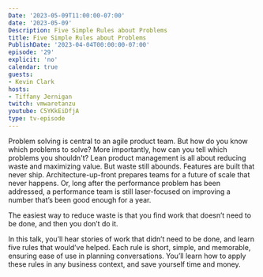 ```yaml
---
Date: '2023-05-09T11:00:00-07:00'
date: '2023-05-09'
Description: Five Simple Rules about Problems
title: Five Simple Rules about Problems
PublishDate: '2023-04-04T00:00:00-07:00'
episode: '29'
explicit: 'no'
calendar: true
guests:
- Kevin Clark
hosts:
- Tiffany Jernigan
twitch: vmwaretanzu
youtube: C5YKkEiDfjA
type: tv-episode
---
```


Problem solving is central to an agile product team. But how do you know which problems to solve? More importantly, how can you tell which problems you shouldn't? Lean product management is all about reducing waste and maximizing value. But waste still abounds. Features are built that never ship. Architecture-up-front prepares teams for a future of scale that never happens. Or, long after the performance problem has been addressed, a performance team is still laser-focused on improving a number that’s been good enough for a year.

The easiest way to reduce waste is that you find work that doesn’t need to be done, and then you don’t do it. 

In this talk, you’ll hear stories of work that didn’t need to be done, and learn five rules that would’ve helped. Each rule is short, simple, and memorable, ensuring ease of use in planning conversations. You’ll learn how to apply these rules in any business context, and save yourself time and money.
